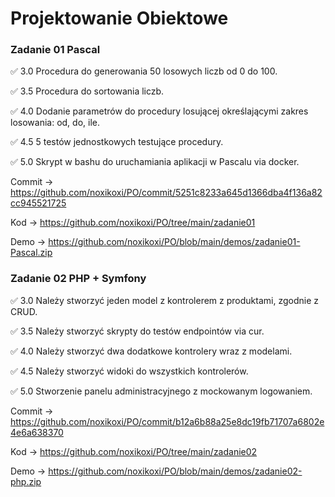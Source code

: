 # Projektowanie Obiektowe 

### Zadanie 01 Pascal

:white_check_mark: 3.0 Procedura do generowania 50 losowych liczb od 0 do 100.

:white_check_mark: 3.5 Procedura do sortowania liczb.

:white_check_mark: 4.0 Dodanie parametrów do procedury losującej określającymi zakres losowania: od, do, ile.

:white_check_mark: 4.5 5 testów jednostkowych testujące procedury.

:white_check_mark: 5.0 Skrypt w bashu do uruchamiania aplikacji w Pascalu via docker.

Commit -> https://github.com/noxikoxi/PO/commit/5251c8233a645d1366dba4f136a82cc945521725

Kod -> https://github.com/noxikoxi/PO/tree/main/zadanie01

Demo -> https://github.com/noxikoxi/PO/blob/main/demos/zadanie01-Pascal.zip


### Zadanie 02 PHP + Symfony

:white_check_mark: 3.0 Należy stworzyć jeden model z kontrolerem z produktami, zgodnie z CRUD.

:white_check_mark: 3.5 Należy stworzyć skrypty do testów endpointów via cur.

:white_check_mark: 4.0 Należy stworzyć dwa dodatkowe kontrolery wraz z modelami.

:white_check_mark: 4.5 Należy stworzyć widoki do wszystkich kontrolerów.

:white_check_mark: 5.0 Stworzenie panelu administracyjnego z mockowanym logowaniem.

Commit -> https://github.com/noxikoxi/PO/commit/b12a6b88a25e8dc19fb71707a6802e4e6a638370

Kod -> https://github.com/noxikoxi/PO/tree/main/zadanie02

Demo -> https://github.com/noxikoxi/PO/blob/main/demos/zadanie02-php.zip

